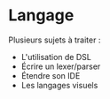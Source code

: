 # Langage

Plusieurs sujets à traiter :
* L'utilisation de DSL
* Écrire un lexer/parser
* Étendre son IDE
* Les langages visuels
